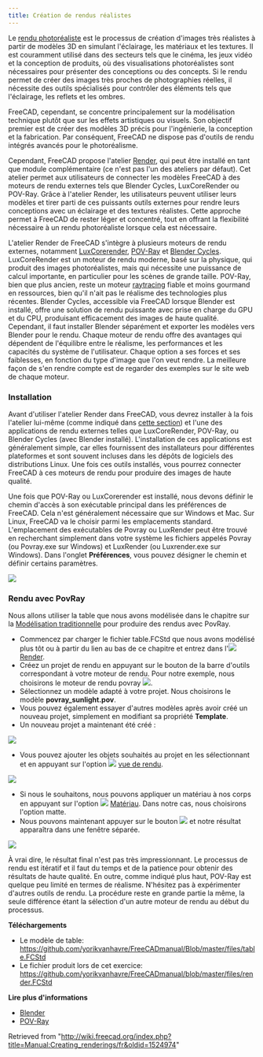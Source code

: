 ```yaml
---
title: Création de rendus réalistes
---
```


Le [rendu photoréaliste](https://fr.wikipedia.org/wiki/Rendu_photor%C3%A9aliste) est le processus de création d'images très réalistes à partir de modèles 3D en simulant l'éclairage, les matériaux et les textures. Il est couramment utilisé dans des secteurs tels que le cinéma, les jeux vidéo et la conception de produits, où des visualisations photoréalistes sont nécessaires pour présenter des conceptions ou des concepts. Si le rendu permet de créer des images très proches de photographies réelles, il nécessite des outils spécialisés pour contrôler des éléments tels que l'éclairage, les reflets et les ombres.

FreeCAD, cependant, se concentre principalement sur la modélisation technique plutôt que sur les effets artistiques ou visuels. Son objectif premier est de créer des modèles 3D précis pour l'ingénierie, la conception et la fabrication. Par conséquent, FreeCAD ne dispose pas d'outils de rendu intégrés avancés pour le photoréalisme.

Cependant, FreeCAD propose l'atelier [Render](https://github.com/FreeCAD/FreeCAD-render?tab=readme-ov-file), qui peut être installé en tant que module complémentaire (ce n'est pas l'un des ateliers par défaut). Cet atelier permet aux utilisateurs de connecter les modèles FreeCAD à des moteurs de rendu externes tels que Blender Cycles, LuxCoreRender ou POV-Ray. Grâce à l'atelier Render, les utilisateurs peuvent utiliser leurs modèles et tirer parti de ces puissants outils externes pour rendre leurs conceptions avec un éclairage et des textures réalistes. Cette approche permet à FreeCAD de rester léger et concentré, tout en offrant la flexibilité nécessaire à un rendu photoréaliste lorsque cela est nécessaire.

L'atelier Render de FreeCAD s'intègre à plusieurs moteurs de rendu externes, notamment [LuxCorerender](https://fr.wikipedia.org/wiki/LuxRender), [POV-Ray](https://fr.wikipedia.org/wiki/POV-Ray) et [Blender Cycles](https://www.cycles-renderer.org/). LuxCoreRender est un moteur de rendu moderne, basé sur la physique, qui produit des images photoréalistes, mais qui nécessite une puissance de calcul importante, en particulier pour les scènes de grande taille. POV-Ray, bien que plus ancien, reste un moteur [raytracing](https://fr.wikipedia.org/wiki/Ray_tracing) fiable et moins gourmand en ressources, bien qu'il n'ait pas le réalisme des technologies plus récentes. Blender Cycles, accessible via FreeCAD lorsque Blender est installé, offre une solution de rendu puissante avec prise en charge du GPU et du CPU, produisant efficacement des images de haute qualité. Cependant, il faut installer Blender séparément et exporter les modèles vers Blender pour le rendu. Chaque moteur de rendu offre des avantages qui dépendent de l'équilibre entre le réalisme, les performances et les capacités du système de l'utilisateur. Chaque option a ses forces et ses faiblesses, en fonction du type d'image que l'on veut rendre. La meilleure façon de s'en rendre compte est de regarder des exemples sur le site web de chaque moteur.

### Installation

Avant d'utiliser l'atelier Render dans FreeCAD, vous devrez installer à la fois l'atelier lui-même (comme indiqué dans [cette section](https://wiki.freecad.org/Manual:Installing/fr#Installation_de_contenu_suppl%C3%A9mentaire)) et l'une des applications de rendu externes telles que LuxCoreRender, POV-Ray, ou Blender Cycles (avec Blender installé). L'installation de ces applications est généralement simple, car elles fournissent des installateurs pour différentes plateformes et sont souvent incluses dans les dépôts de logiciels des distributions Linux. Une fois ces outils installés, vous pourrez connecter FreeCAD à ces moteurs de rendu pour produire des images de haute qualité.

Une fois que POV-Ray ou LuxCorerender est installé, nous devons définir le chemin d'accès à son exécutable principal dans les préférences de FreeCAD. Cela n'est généralement nécessaire que sur Windows et Mac. Sur Linux, FreeCAD va le choisir parmi les emplacements standard. L'emplacement des exécutables de Povray ou LuxRender peut être trouvé en recherchant simplement dans votre système les fichiers appelés Povray (ou Povray.exe sur Windows) et LuxRender (ou Luxrender.exe sur Windows). Dans l'onglet **Préférences**, vous pouvez désigner le chemin et définir certains paramètres.

![](/images/FreeCAD_Render_Preferences.png)

### Rendu avec PovRay

Nous allons utiliser la table que nous avons modélisée dans le chapitre sur la [Modélisation traditionnelle](/Manual:Traditional_modeling,_the_CSG_way/fr "Manual:Traditional modeling, the CSG way/fr") pour produire des rendus avec PovRay.

- Commencez par charger le fichier table.FCStd que nous avons modélisé plus tôt ou à partir du lien au bas de ce chapitre et entrez dans l'![](/images/Render_workbench_icon.svg) [Render](https://github.com/FreeCAD/FreeCAD-render/fr%7Catelier).
- Créez un projet de rendu en appuyant sur le bouton de la barre d'outils correspondant à votre moteur de rendu. Pour notre exemple, nous choisirons le moteur de rendu povray ![](/images/Render_Povray.svg).
- Sélectionnez un modèle adapté à votre projet. Nous choisirons le modèle **povray_sunlight.pov**.
- Vous pouvez également essayer d'autres modèles après avoir créé un nouveau projet, simplement en modifiant sa propriété **Template**.
- Un nouveau projet a maintenant été créé :

![](/images/FreeCAD_Render_Project.png)

- Vous pouvez ajouter les objets souhaités au projet en les sélectionnant et en appuyant sur l'option ![](/images/Render_RenderingView.svg) [vue de rendu](/index.php?title=Render_RenderingView/fr&action=edit&redlink=1 "Render RenderingView/fr (page does not exist)").

![](/images/FreeCAD_Render_Bodies.png)

- Si nous le souhaitons, nous pouvons appliquer un matériau à nos corps en appuyant sur l'option ![](/images/Arch_SetMaterial.svg) [Matériau](/Arch_SetMaterial/fr "Arch SetMaterial/fr"). Dans notre cas, nous choisirons l'option matte.
- Nous pouvons maintenant appuyer sur le bouton ![](/images/Render_workbench_icon.svg) et notre résultat apparaîtra dans une fenêtre séparée.

![](/images/FreeCAD_Render_Result.png)

À vrai dire, le résultat final n'est pas très impressionnant. Le processus de rendu est itératif et il faut du temps et de la patience pour obtenir des résultats de haute qualité. En outre, comme indiqué plus haut, POV-Ray est quelque peu limité en termes de réalisme. N'hésitez pas à expérimenter d'autres outils de rendu. La procédure reste en grande partie la même, la seule différence étant la sélection d'un autre moteur de rendu au début du processus.

**Téléchargements**

- Le modèle de table: <https://github.com/yorikvanhavre/FreeCADmanual/Blob/master/files/table.FCStd>
- Le fichier produit lors de cet exercice: <https://github.com/yorikvanhavre/FreeCADmanual/blob/master/files/render.FCStd>

**Lire plus d'informations**

- [Blender](http://www.blender.org)
- [POV-Ray](http://www.povray.org)

Retrieved from "<http://wiki.freecad.org/index.php?title=Manual:Creating_renderings/fr&oldid=1524974>"
